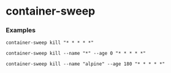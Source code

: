 # container-sweep

### Examples


```
container-sweep kill "* * * * *"

container-sweep kill --name "*" --age 0 "* * * * *"

container-sweep kill --name "alpine" --age 180 "* * * * *"
```
